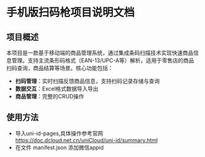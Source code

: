 # 手机版扫码枪项目说明文档

## 项目概述
本项目是一款基于移动端的商品管理系统，通过集成条码扫描技术实现快速商品信息管理。支持主流条形码格式（EAN-13/UPC-A等）解析，适用于零售店的商品扫码查询，商品结算等场景。核心功能包括：
- ​**扫码管理**：实时扫描反馈商品信息，支持扫码记录存储与查询
- ​**数据交互**：Excel格式数据导入导出
- ​**商品管理**：完整的CRUD操作

## 使用方法
- 导入uni-id-pages,具体操作参考官网 https://doc.dcloud.net.cn/uniCloud/uni-id/summary.html
- 在文件 manifest.json 添加微信appid

